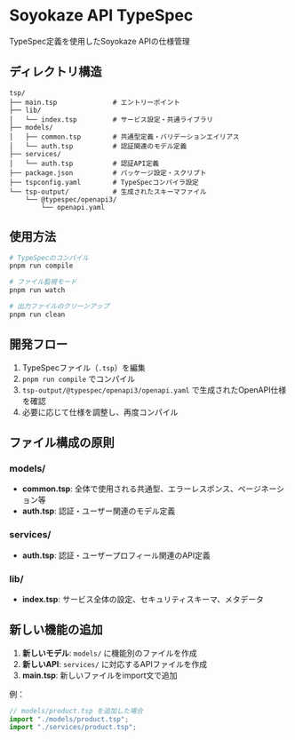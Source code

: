 # Soyokaze API TypeSpec

TypeSpec定義を使用したSoyokaze APIの仕様管理

## ディレクトリ構造

```
tsp/
├── main.tsp              # エントリーポイント
├── lib/
│   └── index.tsp         # サービス設定・共通ライブラリ
├── models/
│   ├── common.tsp        # 共通型定義・バリデーションエイリアス
│   └── auth.tsp          # 認証関連のモデル定義
├── services/
│   └── auth.tsp          # 認証API定義
├── package.json          # パッケージ設定・スクリプト
├── tspconfig.yaml        # TypeSpecコンパイラ設定
└── tsp-output/           # 生成されたスキーマファイル
    └── @typespec/openapi3/
        └── openapi.yaml
```

## 使用方法

```bash
# TypeSpecのコンパイル
pnpm run compile

# ファイル監視モード
pnpm run watch

# 出力ファイルのクリーンアップ
pnpm run clean
```

## 開発フロー

1. TypeSpecファイル（`.tsp`）を編集
2. `pnpm run compile` でコンパイル
3. `tsp-output/@typespec/openapi3/openapi.yaml` で生成されたOpenAPI仕様を確認
4. 必要に応じて仕様を調整し、再度コンパイル

## ファイル構成の原則

### models/
- **common.tsp**: 全体で使用される共通型、エラーレスポンス、ページネーション等
- **auth.tsp**: 認証・ユーザー関連のモデル定義

### services/
- **auth.tsp**: 認証・ユーザープロフィール関連のAPI定義

### lib/
- **index.tsp**: サービス全体の設定、セキュリティスキーマ、メタデータ

## 新しい機能の追加

1. **新しいモデル**: `models/` に機能別のファイルを作成
2. **新しいAPI**: `services/` に対応するAPIファイルを作成  
3. **main.tsp**: 新しいファイルをimport文で追加

例：
```typescript
// models/product.tsp を追加した場合
import "./models/product.tsp";
import "./services/product.tsp";
```